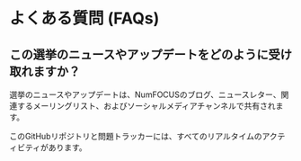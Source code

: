 # よくある質問 (FAQs)

## この選挙のニュースやアップデートをどのように受け取れますか？

選挙のニュースやアップデートは、NumFOCUSのブログ、ニュースレター、関連するメーリングリスト、およびソーシャルメディアチャンネルで共有されます。

このGitHubリポジトリと問題トラッカーには、すべてのリアルタイムのアクティビティがあります。
